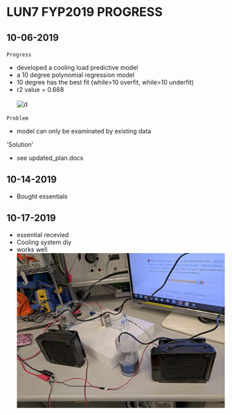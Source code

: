 # LUN7 FYP2019 PROGRESS
## 10-06-2019
`Progress`
- developed a cooling load predictive model
- a 10 degree polynomial regression model
- 10 degree has the best fit (while>10 overfit, while>10 underfit)
- r2 value = 0.668
\
\
![d](https://github.com/LUN7/fyp2019/blob/master/OUTDATED/cool_predor_dia.png)

`Problem`
- model can only be examinated by existing data

'Solution'
- see updated_plan.docs
## 10-14-2019
- Bought essentials

## 10-17-2019
- essential recevied 
- Cooling system diy
- works well
![setup](https://github.com/LUN7/lun7_fyp2019/blob/master/IMG_20191017_181935.jpg)
